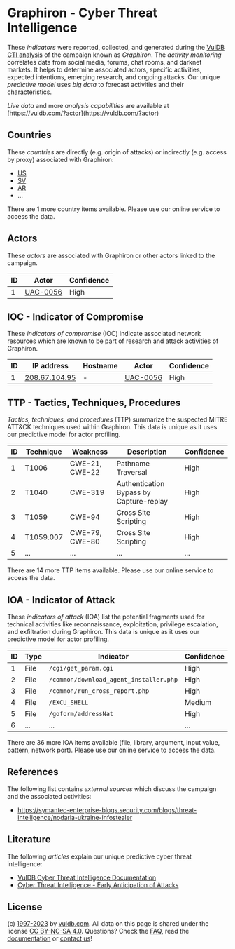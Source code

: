 # Graphiron - Cyber Threat Intelligence

These _indicators_ were reported, collected, and generated during the [VulDB CTI analysis](https://vuldb.com/?kb.cti) of the campaign known as _Graphiron_. The _activity monitoring_ correlates data from social media, forums, chat rooms, and darknet markets. It helps to determine associated actors, specific activities, expected intentions, emerging research, and ongoing attacks. Our unique _predictive model_ uses _big data_ to forecast activities and their characteristics.

_Live data_ and more _analysis capabilities_ are available at [https://vuldb.com/?actor](https://vuldb.com/?actor)

## Countries

These _countries_ are directly (e.g. origin of attacks) or indirectly (e.g. access by proxy) associated with Graphiron:

* [US](https://vuldb.com/?country.us)
* [SV](https://vuldb.com/?country.sv)
* [AR](https://vuldb.com/?country.ar)
* ...

There are 1 more country items available. Please use our online service to access the data.

## Actors

These _actors_ are associated with Graphiron or other actors linked to the campaign.

ID | Actor | Confidence
-- | ----- | ----------
1 | [UAC-0056](https://vuldb.com/?actor.uac-0056) | High

## IOC - Indicator of Compromise

These _indicators of compromise_ (IOC) indicate associated network resources which are known to be part of research and attack activities of Graphiron.

ID | IP address | Hostname | Actor | Confidence
-- | ---------- | -------- | ----- | ----------
1 | [208.67.104.95](https://vuldb.com/?ip.208.67.104.95) | - | [UAC-0056](https://vuldb.com/?actor.uac-0056) | High

## TTP - Tactics, Techniques, Procedures

_Tactics, techniques, and procedures_ (TTP) summarize the suspected MITRE ATT&CK techniques used within Graphiron. This data is unique as it uses our predictive model for actor profiling.

ID | Technique | Weakness | Description | Confidence
-- | --------- | -------- | ----------- | ----------
1 | T1006 | CWE-21, CWE-22 | Pathname Traversal | High
2 | T1040 | CWE-319 | Authentication Bypass by Capture-replay | High
3 | T1059 | CWE-94 | Cross Site Scripting | High
4 | T1059.007 | CWE-79, CWE-80 | Cross Site Scripting | High
5 | ... | ... | ... | ...

There are 14 more TTP items available. Please use our online service to access the data.

## IOA - Indicator of Attack

These _indicators of attack_ (IOA) list the potential fragments used for technical activities like reconnaissance, exploitation, privilege escalation, and exfiltration during Graphiron. This data is unique as it uses our predictive model for actor profiling.

ID | Type | Indicator | Confidence
-- | ---- | --------- | ----------
1 | File | `/cgi/get_param.cgi` | High
2 | File | `/common/download_agent_installer.php` | High
3 | File | `/common/run_cross_report.php` | High
4 | File | `/EXCU_SHELL` | Medium
5 | File | `/goform/addressNat` | High
6 | ... | ... | ...

There are 36 more IOA items available (file, library, argument, input value, pattern, network port). Please use our online service to access the data.

## References

The following list contains _external sources_ which discuss the campaign and the associated activities:

* https://symantec-enterprise-blogs.security.com/blogs/threat-intelligence/nodaria-ukraine-infostealer

## Literature

The following _articles_ explain our unique predictive cyber threat intelligence:

* [VulDB Cyber Threat Intelligence Documentation](https://vuldb.com/?kb.cti)
* [Cyber Threat Intelligence - Early Anticipation of Attacks](https://www.scip.ch/en/?labs.20201022)

## License

(c) [1997-2023](https://vuldb.com/?kb.changelog) by [vuldb.com](https://vuldb.com/?kb.about). All data on this page is shared under the license [CC BY-NC-SA 4.0](https://creativecommons.org/licenses/by-nc-sa/4.0/). Questions? Check the [FAQ](https://vuldb.com/?kb.faq), read the [documentation](https://vuldb.com/?kb) or [contact us](https://vuldb.com/?contact)!

